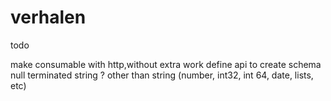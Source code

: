 # verhalen

todo

make consumable with http,without extra work
define api to create schema
null terminated string ?
other than string (number, int32, int 64, date, lists, etc)